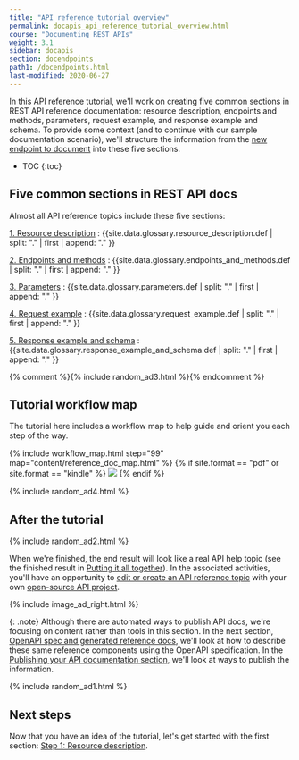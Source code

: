```yaml
---
title: "API reference tutorial overview"
permalink: docapis_api_reference_tutorial_overview.html
course: "Documenting REST APIs"
weight: 3.1
sidebar: docapis
section: docendpoints
path1: /docendpoints.html
last-modified: 2020-06-27
---
```


In this API reference tutorial, we'll work on creating five common sections in REST API reference documentation: resource description, endpoints and methods, parameters, request example, and response example and schema. To provide some context (and to continue with our sample documentation scenario), we'll structure the information from the [new endpoint to document](docapis_new_endpoint_to_doc.html#surf_report_api) into these five sections.

* TOC
{:toc}

## Five common sections in REST API docs

Almost all API reference topics include these five sections:

[1. Resource description](docapis_resource_descriptions.html)
:  {{site.data.glossary.resource_description.def | split: "." | first | append: "." }}

[2. Endpoints and methods](docapis_resource_endpoints.html)
: {{site.data.glossary.endpoints_and_methods.def | split: "." | first | append: "." }}

[3. Parameters](docapis_doc_parameters.html)
: {{site.data.glossary.parameters.def | split: "." | first | append: "." }}

[4. Request example](docapis_doc_sample_requests.html)
: {{site.data.glossary.request_example.def | split: "." | first | append: "." }}

[5. Response example and schema](docapis_doc_sample_responses_and_schema.html)
: {{site.data.glossary.response_example_and_schema.def | split: "." | first | append: "." }}

{% comment %}{% include random_ad3.html %}{% endcomment %}

## Tutorial workflow map

The tutorial here includes a workflow map to help guide and orient you each step of the way.

<div style="margin-top:15px; margin-bottom: 15px;">
{% include workflow_map.html step="99" map="content/reference_doc_map.html"  %}
{% if site.format == "pdf" or site.format == "kindle" %}
<a class="noExtIcon" href="docapis_resource_descriptions.html"><img src="{{site.media}}/openapistep1.png"/></a>
{% endif %}
</div>

{% include random_ad4.html %}

## After the tutorial

{% include random_ad2.html %}

When we're finished, the end result will look like a real API help topic (see the finished result in [Putting it all together](docapis_finished_doc_result.html)). In the associated activities, you'll have an opportunity to [edit or create an API reference topic](docapis_api_reference_activity.html) with your own [open-source API project](docapis_find_open_source_project.html).

{% include image_ad_right.html %}

{: .note}
Although there are automated ways to publish API docs, we're focusing on content rather than tools in this section. In the next section, [OpenAPI spec and generated reference docs](restapispecifications.html), we'll look at how to describe these same reference components using the OpenAPI specification. In the [Publishing your API documentation section](publishingapis.html), we'll look at ways to publish the information.

{% include random_ad1.html %}

## Next steps

Now that you have an idea of the tutorial, let's get started with the first section: [Step 1: Resource description](docapis_resource_descriptions.html).
